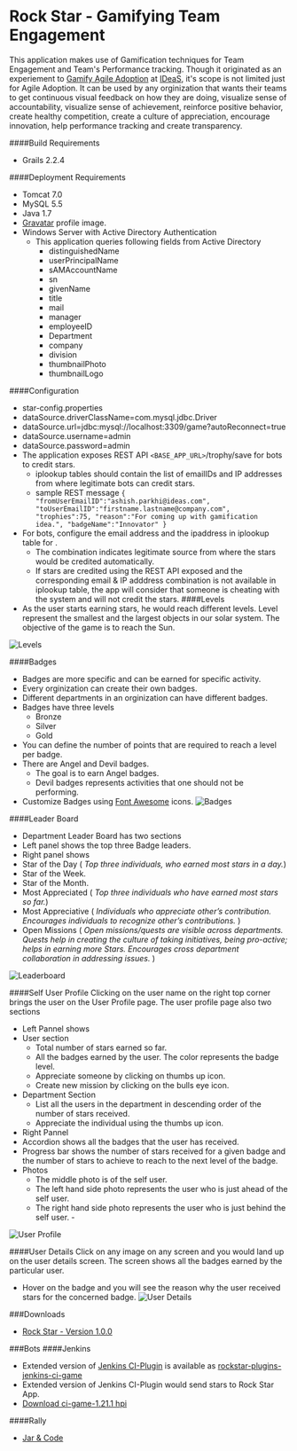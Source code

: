 Rock Star - Gamifying Team Engagement
==============

This application makes use of Gamification techniques for Team Engagement and Team's Performance tracking. Though it originated as an experiement to [Gamify Agile Adoption](http://ashishparkhi.com/2014/10/26/gamifying-agile-adoption-an-experiment/) at [IDeaS](http://ideas.com), it's scope is not limited just for Agile Adoption. It can be used by any orginization that wants their teams to get continuous visual feedback on how they are doing, visualize sense of accountability, visualize sense of achievement, reinforce positive behavior, create healthy competition, create a culture of appreciation, encourage innovation, help performance tracking and create transparency. 

####Build Requirements
- Grails 2.2.4

####Deployment Requirements
- Tomcat 7.0
- MySQL 5.5
- Java 1.7
- [Gravatar](https://en.gravatar.com/) profile image.
- Windows Server with Active Directory Authentication
  - This application queries following fields from Active Directory
    - distinguishedName
    - userPrincipalName
    - sAMAccountName
    - sn
    - givenName
    - title
    - mail
    - manager
    - employeeID
    - Department
    - company
    - division
    - thumbnailPhoto
    - thumbnailLogo

####Configuration
 - star-config.properties 
  - dataSource.driverClassName=com.mysql.jdbc.Driver
  - dataSource.url=jdbc:mysql://localhost:3309/game?autoReconnect=true
  - dataSource.username=admin
  - dataSource.password=admin
- The application exposes REST API `<BASE_APP_URL>`/trophy/save for bots to credit stars.
  - iplookup tables should contain the list of emailIDs and IP addresses from where legitimate bots can credit stars.
  - sample REST message
    `{
    "fromUserEmailID":"ashish.parkhi@ideas.com",
    "toUserEmailID":"firstname.lastname@company.com",
    "trophies":75,
    "reason":"For coming up with gamification idea.",
    "badgeName":"Innovator"
   }`
- For bots, configure the email address and the ipaddress in iplookup table for .
  - The combination indicates legitimate source from where the stars would be credited automatically.
  - If stars are credited using the REST API exposed and the corresponding email & IP adddress combination is not available in iplookup table, the app will consider that someone is cheating with the system and will not credit the stars.
####Levels
- As the user starts earning stars, he would reach different levels. Level represent the smallest and the largest objects in our solar system. The objective of the game is to reach the Sun.

![Levels](https://ashishparkhi.files.wordpress.com/2014/10/badges.png?w=276&h=472)
 
####Badges
- Badges are more specific and can be earned for specific activity.
- Every orginization can create their own  badges.
- Different departments in an orginization can have different badges.
- Badges have three levels
  - Bronze
  - Silver
  - Gold
- You can define the number of points that are required to reach a level per badge.
- There are Angel and Devil badges. 
  - The goal is to earn Angel badges.
  - Devil badges represents activities that one should not be performing.
- Customize Badges using [Font Awesome](http://fortawesome.github.io/Font-Awesome/icons/) icons.
![Badges](https://ashishparkhi.files.wordpress.com/2015/01/new-badge-list.png?w=930)

####Leader Board
- Department Leader Board has two sections
 - Left panel shows the top three Badge leaders.
 - Right panel shows
  - Star of the Day ( *Top three individuals, who earned most stars in a day.*)
   - Star of the Week.
   - Star of the Month.
   - Most Appreciated ( *Top three individuals who have earned most stars so far.*)
   - Most Appreciative ( *Individuals who appreciate other’s contribution. Encourages individuals to recognize other’s contributions.* )
   - Open Missions ( *Open missions/quests are visible across departments. Quests help in creating the culture of taking initiatives, being pro-active; helps in earning more Stars. Encourages cross department collaboration in addressing issues.* )

![Leaderboard](https://ashishparkhi.files.wordpress.com/2015/01/new-leader-board.png?w=930) 

####Self User Profile
Clicking on the user name on the right top corner brings the user on the User Profile page. The user profile page also two sections
 - Left Pannel shows
  - User section
    - Total number of stars earned so far.
    - All the badges earned by the user. The color represents the badge level.
    - Appreciate someone by clicking on thumbs up icon.
    - Create new mission by clicking on the bulls eye icon.
  - Department Section
    - List all the users in the department in descending order of the number of stars received.
    - Appreciate the individual using the thumbs up icon.
 - Right Pannel
  - Accordion shows all the badges that the user has received.
  - Progress bar shows the number of stars received for a given badge and the number of stars to achieve to reach to the next level of the badge.
  - Photos
    - The middle photo is of the self user.
    - The left hand side photo represents the user who is just ahead of the self user.  
    - The right hand side photo represents the user who is just behind the self user.    - 

![User Profile](https://ashishparkhi.files.wordpress.com/2015/01/new-user-profile.png?w=930)

####User Details
Click on any image on any screen and you would land up on the user details screen. The screen shows all the badges earned by the particular user. 
 - Hover on the badge and you will see the reason why the user received stars for the concerned badge.
![User Details](https://ashishparkhi.files.wordpress.com/2015/01/new-user-details.png?w=930)

###Downloads
- [Rock Star - Version 1.0.0](https://github.com/IDeaSCo/rockstar/releases/download/v1.0.0/rockstar-1.0.0.war)

###Bots
####Jenkins
 - Extended version of [Jenkins CI-Plugin](https://github.com/jenkinsci/ci-game-plugin) is available as [rockstar-plugins-jenkins-ci-game](https://github.com/IDeaSCo/rockstar-plugins-jenkins-ci-game)
 - Extended version of Jenkins CI-Plugin would send stars to Rock Star App.
 - [Download ci-game-1.21.1 hpi](https://github.com/IDeaSCo/rockstar-plugins-jenkins-ci-game/releases/download/ci-game-1.21.1/ci-game.hpi)

####Rally
 - [Jar & Code](https://github.com/IDeaSCo/rockstar-plugins-rally/releases)
